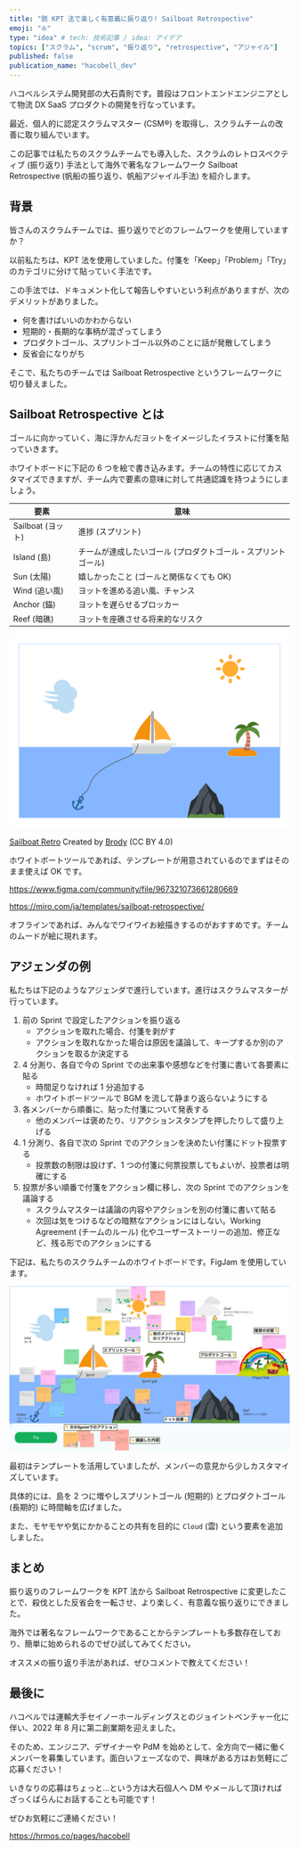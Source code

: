 ```yaml
---
title: "脱 KPT 法で楽しく有意義に振り返り! Sailboat Retrospective"
emoji: "⛵"
type: "idea" # tech: 技術記事 / idea: アイデア
topics: ["スクラム", "scrum", "振り返り", "retrospective", "アジャイル"]
published: false
publication_name: "hacobell_dev"
---
```


ハコベルシステム開発部の大石貴則です。普段はフロントエンドエンジニアとして物流 DX SaaS プロダクトの開発を行なっています。

最近、個人的に認定スクラムマスター (CSM®) を取得し、スクラムチームの改善に取り組んでいます。

この記事では私たちのスクラムチームでも導入した、スクラムのレトロスペクティブ (振り返り) 手法として海外で著名なフレームワーク Sailboat Retrospective (帆船の振り返り、帆船アジャイル手法) を紹介します。

## 背景

皆さんのスクラムチームでは、振り返りでどのフレームワークを使用していますか？

以前私たちは、KPT 法を使用していました。付箋を「Keep」「Problem」「Try」のカテゴリに分けて貼っていく手法です。

この手法では、ドキュメント化して報告しやすいという利点がありますが、次のデメリットがありました。

- 何を書けばいいのかわからない
- 短期的・長期的な事柄が混ざってしまう
- プロダクトゴール、スプリントゴール以外のことに話が発散してしまう
- 反省会になりがち

そこで、私たちのチームでは Sailboat Retrospective というフレームワークに切り替えました。

## Sailboat Retrospective とは

ゴールに向かっていく、海に浮かんだヨットをイメージしたイラストに付箋を貼っていきます。

ホワイトボードに下記の 6 つを絵で書き込みます。チームの特性に応じてカスタマイズできますが、チーム内で要素の意味に対して共通認識を持つようにしましょう。

| 要素              | 意味                                                          |
| ----------------- | ------------------------------------------------------------- |
| Sailboat (ヨット) | 進捗 (スプリント)                                             |
| Island (島)       | チームが達成したいゴール (プロダクトゴール・スプリントゴール) |
| Sun (太陽)        | 嬉しかったこと (ゴールと関係なくても OK)                      |
| Wind (追い風)     | ヨットを進める追い風、チャンス                                |
| Anchor (錨)       | ヨットを遅らせるブロッカー                                    |
| Reef (暗礁)       | ヨットを座礁させる将来的なリスク                              |

![Sailboat Retrospective のイラスト例。海の上にヨットのイラストが浮かんでおり、右の島のイラストに向かって進んでいる。空に太陽と追い風のイラストがある。海の下にはヨットに繋がれた錨のイラストがある。ヨットと島との間には暗礁のイラストがある。](/images/sailboat-retrospective/image01.png)

[Sailboat Retro](https://www.figma.com/community/file/967321073661280669) Created by [Brody](https://www.figma.com/@brody) (CC BY 4.0)

ホワイトボートツールであれば、テンプレートが用意されているのでまずはそのまま使えば OK です。

https://www.figma.com/community/file/967321073661280669

https://miro.com/ja/templates/sailboat-retrospective/

オフラインであれば、みんなでワイワイお絵描きするのがおすすめです。チームのムードが絵に現れます。

## アジェンダの例

私たちは下記のようなアジェンダで進行しています。進行はスクラムマスターが行っています。

1. 前の Sprint で設定したアクションを振り返る
   - アクションを取れた場合、付箋を剥がす
   - アクションを取れなかった場合は原因を議論して、キープするか別のアクションを取るか決定する
2. 4 分測り、各自で今の Sprint での出来事や感想などを付箋に書いて各要素に貼る
   - 時間足りなければ 1 分追加する
   - ホワイトボードツールで BGM を流して静まり返らないようにする
3. 各メンバーから順番に、貼った付箋について発表する
   - 他のメンバーは褒めたり、リアクションスタンプを押したりして盛り上げる
4. 1 分測り、各自で次の Sprint でのアクションを決めたい付箋にドット投票する
   - 投票数の制限は設けず、1 つの付箋に何票投票してもよいが、投票者は明確にする
5. 投票が多い順番で付箋をアクション欄に移し、次の Sprint でのアクションを議論する
   - スクラムマスターは議論の内容やアクションを別の付箋に書いて貼る
   - 次回は気をつけるなどの暗黙なアクションにはしない。Working Agreement (チームのルール) 化やユーザーストーリーの追加、修正など、残る形でのアクションにする

下記は、私たちのスクラムチームのホワイトボードです。FigJam を使用しています。

![Sailboat Retrospective のボードに付箋を貼った例。付箋にはいいね！などのスタンプを貼り付けている。島のイラスト付近には、スプリントゴールとプロダクトゴールを貼り付けている。太陽の右側に雲を新たに追加している。](/images/sailboat-retrospective/image02.png)

最初はテンプレートを活用していましたが、メンバーの意見から少しカスタマイズしています。

具体的には、島を 2 つに増やしスプリントゴール (短期的) とプロダクトゴール (長期的) に時間軸を広げました。

また、モヤモヤや気にかかることの共有を目的に `Cloud` (雲) という要素を追加しました。

## まとめ

振り返りのフレームワークを KPT 法から Sailboat Retrospective に変更したことで、殺伐とした反省会を一転させ、より楽しく、有意義な振り返りにできました。

海外では著名なフレームワークであることからテンプレートも多数存在しており、簡単に始められるのでぜひ試してみてください。

オススメの振り返り手法があれば、ぜひコメントで教えてください！

## 最後に

ハコベルでは運輸大手セイノーホールディングスとのジョイントベンチャー化に伴い、2022 年 8 月に第二創業期を迎えました。

そのため、エンジニア、デザイナーや PdM を始めとして、全方向で一緒に働くメンバーを募集しています。面白いフェーズなので、興味がある方はお気軽にご応募ください！

<!-- textlint-disable ja-technical-writing/ja-no-redundant-expression -->いきなりの応募はちょっと...という方は大石個人へ DM やメールして頂ければざっくばらんにお話することも可能です！<!-- textlint-enable ja-technical-writing/ja-no-redundant-expression -->

ぜひお気軽にご連絡ください！

https://hrmos.co/pages/hacobell
